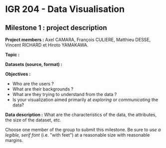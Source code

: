 # **IGR 204 - Data Visualisation** 

## **Milestone 1 : project description**


**Project members :** Axel CAMARA, François CULIERE, Matthieu DESSE, Vincent RICHARD et Hiroto YAMAKAWA.

**Topic :** 

**Datasets (source, format) :**

**Objectives :**

- Who are the users ?
- What are their backgrounds ?
- What are they trying to understand from the data ?
- Is your visualization aimed primarily at *exploring* or *communicating* the data?

**Data description :** What are the characteristics of the data, the attributes, the size of the dataset, etc.


Choose one member of the group to submit this milestone. Be sure to *use a legible, serif font* (i.e. "with feet") at a reasonable size with reasonable margins.
